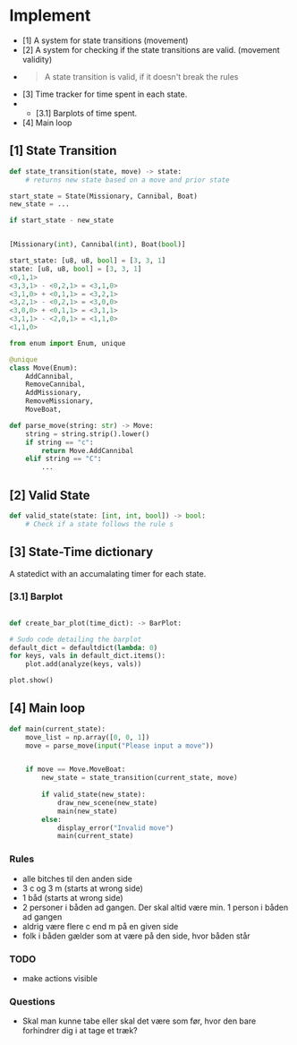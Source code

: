 # Implement

- [1] A system for state transitions (movement)
- [2] A system for checking if the state transitions are valid. (movement validity)
- > A state transition is valid, if it doesn't break the rules 
- [3] Time tracker for time spent in each state.
- - [3.1] Barplots of time spent.
- [4] Main loop

## [1] State Transition

```python
def state_transition(state, move) -> state:
    # returns new state based on a move and prior state
```

```Python
start_state = State(Missionary, Cannibal, Boat)
new_state = ...

if start_state - new_state


[Missionary(int), Cannibal(int), Boat(bool)]

start_state: [u8, u8, bool] = [3, 3, 1]
state: [u8, u8, bool] = [3, 3, 1]
<0,1,1>
<3,3,1> - <0,2,1> = <3,1,0>
<3,1,0> + <0,1,1> = <3,2,1>
<3,2,1> - <0,2,1> = <3,0,0>
<3,0,0> + <0,1,1> = <3,1,1>
<3,1,1> - <2,0,1> = <1,1,0>
<1,1,0>
```

```python
from enum import Enum, unique

@unique
class Move(Enum):
    AddCannibal,
    RemoveCannibal,
    AddMissionary,
    RemoveMissionary,
    MoveBoat,

def parse_move(string: str) -> Move:
    string = string.strip().lower()
    if string == "c":
        return Move.AddCannibal
    elif string == "C":
        ...

```
## [2] Valid State

```python
def valid_state(state: [int, int, bool]) -> bool:
    # Check if a state follows the rule s
```

## [3] State-Time dictionary

A statedict with an accumalating timer for each state.


### [3.1] Barplot

```python

def create_bar_plot(time_dict): -> BarPlot:

# Sudo code detailing the barplot
default_dict = defaultdict(lambda: 0)
for keys, vals in default_dict.items():
    plot.add(analyze(keys, vals))

plot.show()

```


## [4] Main loop

```python
def main(current_state):
    move_list = np.array([0, 0, 1])
    move = parse_move(input("Please input a move"))


    if move == Move.MoveBoat:
        new_state = state_transition(current_state, move)
        
        if valid_state(new_state):
            draw_new_scene(new_state)
            main(new_state)        
        else:
            display_error("Invalid move")
            main(current_state)
```

### Rules
- alle bitches til den anden side
- 3 c og 3 m (starts at wrong side)
- 1 båd (starts at wrong side)
- 2 personer i båden ad gangen. Der skal altid være min. 1 person i båden ad gangen
- aldrig være flere c end m på en given side
- folk i båden gælder som at være på den side, hvor båden står

### TODO

- make actions visible 

### Questions

- Skal man kunne tabe eller skal det være som før, hvor den bare forhindrer dig i at tage et træk?